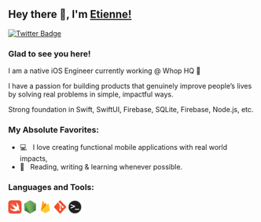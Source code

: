 ## Hey there 👋, I'm [Etienne!](https://github.com/etiennegrey)

[![Twitter Badge](https://img.shields.io/badge/-Twitter-00acee?style=flat-square&logo=Twitter&logoColor=white)](https://x.com/etiennewasil_)

### Glad to see you here!

I am a native iOS Engineer currently working @ Whop HQ 🚀

I have a passion for building products that genuinely improve people’s lives by solving real problems in simple, impactful ways. 

Strong foundation in Swift, SwiftUI, Firebase, SQLite, Firebase, Node.js, etc. 

### My Absolute Favorites:

- 💻 &nbsp; I love creating functional mobile applications with real world impacts,
- 📰 &nbsp; Reading, writing & learning whenever possible.

### Languages and Tools:

<code><img height="27" src="https://raw.githubusercontent.com/github/explore/80688e429a7d4ef2fca1e82350fe8e3517d3494d/topics/swift/swift.png" alt="javascript"></code>
<code><img height="27" src="https://raw.githubusercontent.com/github/explore/80688e429a7d4ef2fca1e82350fe8e3517d3494d/topics/nodejs/nodejs.png" alt="nodejs"></code>
<code><img height="27" src="https://raw.githubusercontent.com/github/explore/80688e429a7d4ef2fca1e82350fe8e3517d3494d/topics/firebase/firebase.png" alt="aws"></code>
<code><img height="27" width ="25" src="https://raw.githubusercontent.com/devicons/devicon/master/icons/git/git-original.svg" alt="git"></code>
<code><img height="27" src="https://raw.githubusercontent.com/github/explore/80688e429a7d4ef2fca1e82350fe8e3517d3494d/topics/terminal/terminal.png" alt="terminal"></code>
